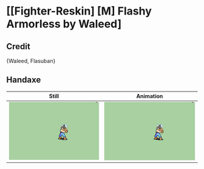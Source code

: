 # [\[Fighter-Reskin\] \[M\] Flashy Armorless by Waleed]

## Credit

{Waleed, Flasuban}

## Handaxe

| Still | Animation |
| :---: | :-------: |
| ![Handaxe still](./Handaxe_000.png) | ![Handaxe animation](./Handaxe.gif) |
